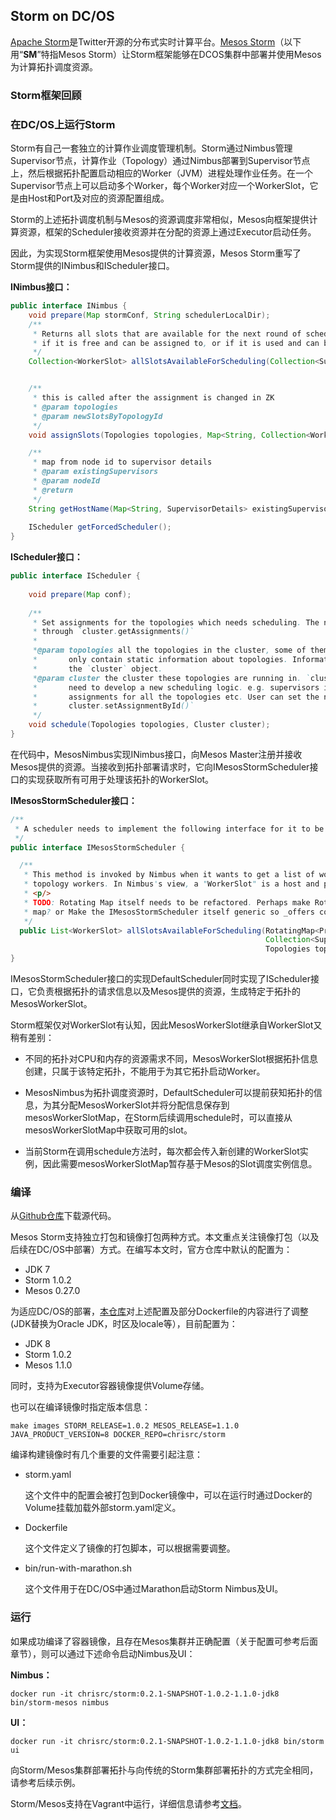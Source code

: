 ## Storm on DC/OS

[Apache Storm](http://storm.apache.org)是Twitter开源的分布式实时计算平台。[Mesos Storm](https://github.com/mesos/storm)（以下用“**SM**”特指Mesos Storm）让Storm框架能够在DCOS集群中部署并使用Mesos为计算拓扑调度资源。

### Storm框架回顾


### 在DC/OS上运行Storm

Storm有自己一套独立的计算作业调度管理机制。Storm通过Nimbus管理Supervisor节点，计算作业（Topology）通过Nimbus部署到Supervisor节点上，然后根据拓扑配置启动相应的Worker（JVM）进程处理作业任务。在一个Supervisor节点上可以启动多个Worker，每个Worker对应一个WorkerSlot，它是由Host和Port及对应的资源配置组成。

Storm的上述拓扑调度机制与Mesos的资源调度非常相似，Mesos向框架提供计算资源，框架的Scheduler接收资源并在分配的资源上通过Executor启动任务。

因此，为实现Storm框架使用Mesos提供的计算资源，Mesos Storm重写了Storm提供的INimbus和IScheduler接口。

**INimbus接口：**

```java
public interface INimbus {
    void prepare(Map stormConf, String schedulerLocalDir);
    /**
     * Returns all slots that are available for the next round of scheduling. A slot is available for scheduling
     * if it is free and can be assigned to, or if it is used and can be reassigned.
     */
    Collection<WorkerSlot> allSlotsAvailableForScheduling(Collection<SupervisorDetails> existingSupervisors, Topologies topologies, Set<String> topologiesMissingAssignments);


    /**
     * this is called after the assignment is changed in ZK
     * @param topologies
     * @param newSlotsByTopologyId
     */
    void assignSlots(Topologies topologies, Map<String, Collection<WorkerSlot>> newSlotsByTopologyId);

    /**
     * map from node id to supervisor details
     * @param existingSupervisors
     * @param nodeId
     * @return
     */
    String getHostName(Map<String, SupervisorDetails> existingSupervisors, String nodeId);
    
    IScheduler getForcedScheduler(); 
}
```

**IScheduler接口：**

```java
public interface IScheduler {
    
    void prepare(Map conf);
    
    /**
     * Set assignments for the topologies which needs scheduling. The new assignments is available 
     * through `cluster.getAssignments()`
     *
     *@param topologies all the topologies in the cluster, some of them need schedule. Topologies object here 
     *       only contain static information about topologies. Information like assignments, slots are all in
     *       the `cluster` object.
     *@param cluster the cluster these topologies are running in. `cluster` contains everything user
     *       need to develop a new scheduling logic. e.g. supervisors information, available slots, current 
     *       assignments for all the topologies etc. User can set the new assignment for topologies using
     *       cluster.setAssignmentById()`
     */
    void schedule(Topologies topologies, Cluster cluster);
}
```

在代码中，MesosNimbus实现INimbus接口，向Mesos Master注册并接收Mesos提供的资源。当接收到拓扑部署请求时，它向IMesosStormScheduler接口的实现获取所有可用于处理该拓扑的WorkerSlot。

**IMesosStormScheduler接口：**

```java
/**
 * A scheduler needs to implement the following interface for it to be MesosNimbus compatible.
 */
public interface IMesosStormScheduler {

  /**
   * This method is invoked by Nimbus when it wants to get a list of worker slots that are available for assigning the
   * topology workers. In Nimbus's view, a "WorkerSlot" is a host and port that it can use to assign a worker.
   * <p/>
   * TODO: Rotating Map itself needs to be refactored. Perhaps make RotatingMap inherit Map so users can pass in a
   * map? or Make the IMesosStormScheduler itself generic so _offers could be of any type?
   */
  public List<WorkerSlot> allSlotsAvailableForScheduling(RotatingMap<Protos.OfferID, Protos.Offer> offers,
                                                         Collection<SupervisorDetails> existingSupervisors,
                                                         Topologies topologies, Set<String> topologiesMissingAssignments);
}

```

IMesosStormScheduler接口的实现DefaultScheduler同时实现了IScheduler接口，它负责根据拓扑的请求信息以及Mesos提供的资源，生成特定于拓扑的MesosWorkerSlot。

Storm框架仅对WorkerSlot有认知，因此MesosWorkerSlot继承自WorkerSlot又稍有差别：

* 不同的拓扑对CPU和内存的资源需求不同，MesosWorkerSlot根据拓扑信息创建，只属于该特定拓扑，不能用于为其它拓扑启动Worker。

* MesosNimbus为拓扑调度资源时，DefaultScheduler可以提前获知拓扑的信息，为其分配MesosWorkerSlot并将分配信息保存到mesosWorkerSlotMap，在Storm后续调用schedule时，可以直接从mesosWorkerSlotMap中获取可用的slot。

* 当前Storm在调用schedule方法时，每次都会传入新创建的WorkerSlot实例，因此需要mesosWorkerSlotMap暂存基于Mesos的Slot调度实例信息。

### 编译

从[Github仓库](http://github.com/christtrc/storm)下载源代码。

Mesos Storm支持独立打包和镜像打包两种方式。本文重点关注镜像打包（以及后续在DC/OS中部署）方式。在编写本文时，官方仓库中默认的配置为：

* JDK 7
* Storm 1.0.2
* Mesos 0.27.0

为适应DC/OS的部署，[本仓库](https://github.com/christtrc/storm)对上述配置及部分Dockerfile的内容进行了调整(JDK替换为Oracle JDK，时区及locale等），目前配置为：

* JDK 8
* Storm 1.0.2
* Mesos 1.1.0

同时，支持为Executor容器镜像提供Volume存储。

也可以在编译镜像时指定版本信息：

```
make images STORM_RELEASE=1.0.2 MESOS_RELEASE=1.1.0 JAVA_PRODUCT_VERSION=8 DOCKER_REPO=chrisrc/storm
```

编译构建镜像时有几个重要的文件需要引起注意：

- storm.yaml 

  这个文件中的配置会被打包到Docker镜像中，可以在运行时通过Docker的Volume挂载加载外部storm.yaml定义。

- Dockerfile
  
  这个文件定义了镜像的打包脚本，可以根据需要调整。

- bin/run-with-marathon.sh
  
  这个文件用于在DC/OS中通过Marathon启动Storm Nimbus及UI。

### 运行

如果成功编译了容器镜像，且存在Mesos集群并正确配置（关于配置可参考后面章节），则可以通过下述命令启动Nimbus及UI：

**Nimbus：**

```
docker run -it chrisrc/storm:0.2.1-SNAPSHOT-1.0.2-1.1.0-jdk8 bin/storm-mesos nimbus
```

**UI：**

```
docker run -it chrisrc/storm:0.2.1-SNAPSHOT-1.0.2-1.1.0-jdk8 bin/storm ui
```

向Storm/Mesos集群部署拓扑与向传统的Storm集群部署拓扑的方式完全相同，请参考后续示例。

Storm/Mesos支持在Vagrant中运行，详细信息请参考[文档](https://github.com/christtrc/storm/blob/master/docs/vagrant.md)。